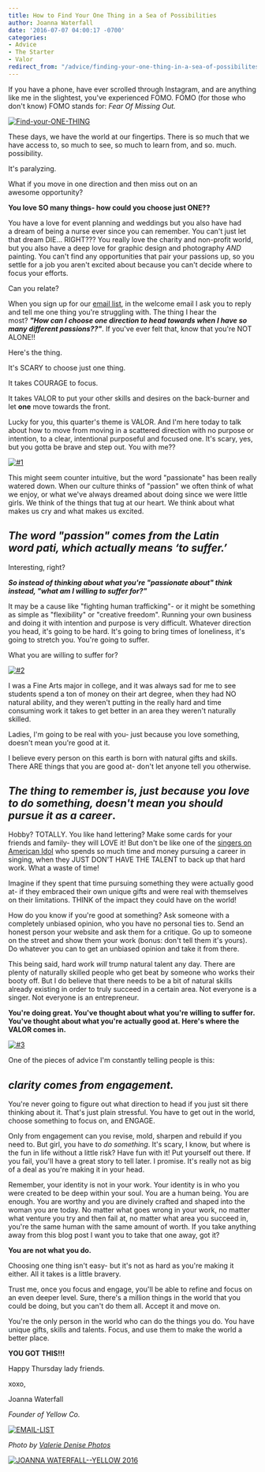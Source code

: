 ```yaml
---
title: How to Find Your One Thing in a Sea of Possibilities
author: Joanna Waterfall
date: '2016-07-07 04:00:17 -0700'
categories:
- Advice
- The Starter
- Valor
redirect_from: "/advice/finding-your-one-thing-in-a-sea-of-possibilites/"
---
```


If you have a phone, have ever scrolled through Instagram, and are anything like me in the slightest, you've experienced FOMO. FOMO (for those who don't know) FOMO stands for: _Fear Of Missing Out._[  
](http://yellowconference.com/wp-content/uploads/2016/07/Screenshot-2016-07-06-21.43.33.png)

[![Find-your-ONE-THING](http://yellowconference.com/wp-content/uploads/2016/07/Find-your-ONE-THING1.jpg)](http://yellowconference.com/wp-content/uploads/2016/07/Find-your-ONE-THING1.jpg)

These days, we have the world at our fingertips. There is so much that we have access to, so much to see, so much to learn from, and so. much. possibility.

It's paralyzing.

What if you move in one direction and then miss out on an awesome opportunity?

**You love SO many things- how could you choose just ONE??**

You have a love for event planning and weddings but you also have had a dream of being a nurse ever since you can remember. You can't just let that dream DIE... RIGHT??? You really love the charity and non-profit world, but you also have a deep love for graphic design and photography _AND_ painting. You can't find any opportunities that pair your passions up, so you settle for a job you aren't excited about because you can't decide where to focus your efforts.

Can you relate?

When you sign up for our [email list](http://eepurl.com/RrZtL), in the welcome email I ask you to reply and tell me one thing you're struggling with. The thing I hear the most? _**"How can I choose one direction to head towards when I have so many different passions??"**_. If you've ever felt that, know that you're NOT ALONE!!

Here's the thing.

It's SCARY to choose just one thing.

It takes COURAGE to focus.

It takes VALOR to put your other skills and desires on the back-burner and let **one** move towards the front.

Lucky for you, this quarter's theme is VALOR. And I'm here today to talk about how to move from moving in a scattered direction with no purpose or intention, to a clear, intentional purposeful and focused one. It's scary, yes, but you gotta be brave and step out. You with me??

[![#1](http://yellowconference.com/wp-content/uploads/2016/07/1.jpg)](http://yellowconference.com/wp-content/uploads/2016/07/1.jpg)

This might seem counter intuitive, but the word "passionate" has been really watered down. When our culture thinks of "passion" we often think of what we enjoy, or what we've always dreamed about doing since we were little girls. We think of the things that tug at our heart. We think about what makes us cry and what makes us excited.

## _The word "passion" comes from the Latin word pati, which actually means ‘to suffer.’_

Interesting, right?

_**So instead of thinking about what you're "passionate about" think instead, "what am I willing to suffer for?"**_

It may be a cause like "fighting human trafficking"- or it might be something as simple as "flexibility" or "creative freedom". Running your own business and doing it with intention and purpose is very difficult. Whatever direction you head, it's going to be hard. It's going to bring times of loneliness, it's going to stretch you. You're going to suffer.

What you are willing to suffer for?

[![#2](http://yellowconference.com/wp-content/uploads/2016/07/2.jpg)](http://yellowconference.com/wp-content/uploads/2016/07/2.jpg)

I was a Fine Arts major in college, and it was always sad for me to see students spend a ton of money on their art degree, when they had NO natural ability, and they weren't putting in the really hard and time consuming work it takes to get better in an area they weren't naturally skilled.

Ladies, I'm going to be real with you- just because you love something, doesn't mean you're good at it.

I believe every person on this earth is born with natural gifts and skills. There ARE things that you are good at- don't let anyone tell you otherwise.

## _The thing to remember is, just because you love to do something, doesn't mean you should pursue it as a career_.

Hobby? TOTALLY. You like hand lettering? Make some cards for your friends and family- they will LOVE it! But don't be like one of the [singers on American Idol](https://www.youtube.com/watch?v=E1cz43pQGnQ) who spends so much time and money pursuing a career in singing, when they JUST DON'T HAVE THE TALENT to back up that hard work. What a waste of time!

Imagine if they spent that time pursuing something they were actually good at- if they embraced their own unique gifts and were real with themselves on their limitations. THINK of the impact they could have on the world!

How do you know if you're good at something? Ask someone with a completely unbiased opinion, who you have no personal ties to. Send an honest person your website and ask them for a critique. Go up to someone on the street and show them your work (bonus: don't tell them it's yours). Do whatever you can to get an unbiased opinion and take it from there.

This being said, hard work _will_ trump natural talent any day. There are plenty of naturally skilled people who get beat by someone who works their booty off. But I do believe that there needs to be a bit of natural skills already existing in order to truly succeed in a certain area. Not everyone is a singer. Not everyone is an entrepreneur.

**You're doing great. You've thought about what you're willing to suffer for. You've thought about what you're actually good at. Here's where the VALOR comes in.**

[![#3](http://yellowconference.com/wp-content/uploads/2016/07/3.jpg)](http://yellowconference.com/wp-content/uploads/2016/07/3.jpg)

One of the pieces of advice I'm constantly telling people is this:

## _**clarity comes from engagement.**_

You're never going to figure out what direction to head if you just sit there thinking about it. That's just plain stressful. You have to get out in the world, choose something to focus on, and ENGAGE.

Only from engagement can you revise, mold, sharpen and rebuild if you need to. But girl, you have to _do_ _something_. It's scary, I know, but where is the fun in life without a little risk? Have fun with it! Put yourself out there. If you fail, you'll have a great story to tell later. I promise. It's really not as big of a deal as you're making it in your head.

Remember, your identity is not in your work. Your identity is in who you were created to be deep within your soul. You are a human being. You are enough. You are worthy and you are divinely crafted and shaped into the woman you are today. No matter what goes wrong in your work, no matter what venture you try and then fail at, no matter what area you succeed in, you're the same human with the same amount of worth. If you take anything away from this blog post I want you to take that one away, got it?

**You are not what you do.**

Choosing one thing isn't easy- but it's not as hard as you're making it either. All it takes is a little bravery.

Trust me, once you focus and engage, you'll be able to refine and focus on an even deeper level. Sure, there's a million things in the world that you could be doing, but you can't do them all. Accept it and move on.

You're the only person in the world who can do the things you do. You have unique gifts, skills and talents. Focus, and use them to make the world a better place.

**YOU GOT THIS!!!**

Happy Thursday lady friends.

xoxo,

Joanna Waterfall

_Founder of Yellow Co._

[![EMAIL-LIST](http://yellowconference.com/wp-content/uploads/2016/07/EMAIL-LIST.png)](http://eepurl.com/RrZtL)

_Photo by [Valerie Denise Photos](http://www.valeriedenisephotos.com/)_

[![JOANNA WATERFALL--YELLOW 2016](http://yellowconference.com/wp-content/uploads/2016/06/Screen-Shot-2016-06-07-at-1.43.27-AM.png)](https://www.instagram.com/joannawaterfall/)
